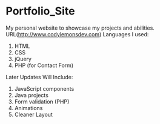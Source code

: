 # Portfolio_Site
My personal website to showcase my projects and abilities. URL(http://www.codylemonsdev.com)
 Languages I used:
 1) HTML
 2) CSS
 3) jQuery
 4) PHP (for Contact Form)
 
 Later Updates Will Include:
 1) JavaScript components
 2) Java projects
 3) Form validation (PHP)
 4) Animations
 5) Cleaner Layout

